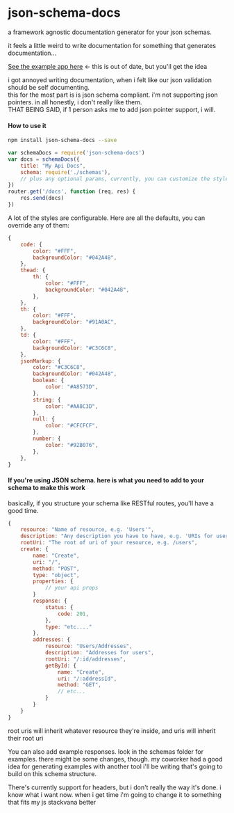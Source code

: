 # json-schema-docs
a framework agnostic documentation generator for your json schemas.

it feels a little weird to write documentation for something that generates documentation...

[See the example app here](http://hippopotamus2.github.io/json-docs.html) <- this is out of date, but you'll get the idea

i got annoyed writing documentation, when i felt like our json validation should be self documenting.  
this for the most part is is json schema compliant. i'm not supporting json pointers. in all honestly, i don't really like them.  
THAT BEING SAID, if 1 person asks me to add json pointer support, i will.  

#### How to use it
```bash
npm install json-schema-docs --save
```
```js
var schemaDocs = require('json-schema-docs')
var docs = schemaDocs({
    title: "My Api Docs",
    schema: require('./schemas'),
    // plus any optional params, currently, you can customize the styles
})
router.get('/docs', function (req, res) {
    res.send(docs)
})
```

A lot of the styles are configurable. Here are all the defaults, you can override any of them:  
```js
{
    code: {
        color: "#FFF",
        backgroundColor: "#042A48",
    },
    thead: {
        th: {
            color: "#FFF",
            backgroundColor: "#042A48",
        },
    },
    th: {
        color: "#FFF",
        backgroundColor: "#91A0AC",
    },
    td: {
        color: "#FFF",
        backgroundColor: "#C3C6C8",
    },
    jsonMarkup: {
        color: "#C3C6C8",
        backgroundColor: "#042A48",
        boolean: {
            color: "#A8573D",
        },
        string: {
            color: "#AA8C3D",
        },
        null: {
            color: "#CFCFCF",
        },
        number: {
            color: "#92B076",
        },
    },
}
```

#### If you're using JSON schema. here is what you need to add to your schema to make this work
basically, if you structure your schema like RESTful routes, you'll have a good time.  
```js
{    
    resource: "Name of resource, e.g. 'Users'",
    description: "Any description you have to have, e.g. 'URIs for users'",
    rootUri: "The root of uri of your resource, e.g. /users",
    create: {
        name: "Create",
        uri: "/",
        method: "POST",
        type: "object",
        properties: {
            // your api props
        }
        response: {
            status: {
                code: 201,
            },
            type: "etc...."
        },
        addresses: {
            resource: "Users/Addresses",
            description: "Addresses for users",
            rootUri: "/:id/addresses",
            getById: {
                name: "Create",
                uri: "/:addressId",
                method: "GET",
                // etc...
            }
        }
    }
}
```
root uris will inherit whatever resource they're inside, and uris will inherit their root uri

You can also add example responses. look in the schemas folder for examples. there might be some changes, though. my coworker had a good idea for generating examples with another tool i'll be writing that's going to build on this schema structure.

There's currently support for headers, but i don't really the way it's done. i know what i want now. when i get time i'm going to change it to something that fits my js stackvana better

